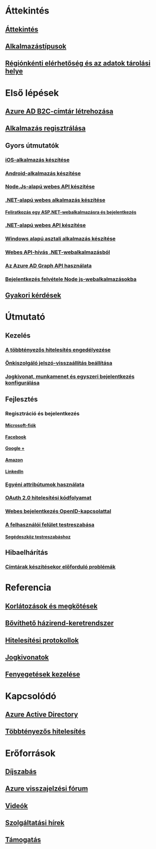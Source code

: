 # Áttekintés
## [Áttekintés](active-directory-b2c-overview.md)
## [Alkalmazástípusok](active-directory-b2c-apps.md)
## [Régiónkénti elérhetőség és az adatok tárolási helye](active-directory-b2c-reference-tenant-type.md)

# Első lépések
## [Azure AD B2C-címtár létrehozása](active-directory-b2c-get-started.md)
## [Alkalmazás regisztrálása](active-directory-b2c-app-registration.md)
## Gyors útmutatók
### [iOS-alkalmazás készítése](active-directory-b2c-devquickstarts-ios.md)
### [Android-alkalmazás készítése](active-directory-b2c-devquickstarts-android.md)
### [Node.Js-alapú webes API készítése](active-directory-b2c-devquickstarts-api-node.md)
### [.NET-alapú webes alkalmazás készítése](active-directory-b2c-devquickstarts-web-dotnet.md)
#### [Feliratkozás egy ASP.NET-webalkalmazásra és bejelentkezés](active-directory-b2c-devquickstarts-web-dotnet-susi.md)
### [.NET-alapú webes API készítése](active-directory-b2c-devquickstarts-api-dotnet.md)
### [Windows alapú asztali alkalmazás készítése](active-directory-b2c-devquickstarts-native-dotnet.md)
### [Webes API-hívás .NET-webalkalmazásból](active-directory-b2c-devquickstarts-web-api-dotnet.md)
### [Az Azure AD Graph API használata](active-directory-b2c-devquickstarts-graph-dotnet.md)
### [Bejelentkezés felvétele Node js-webalkalmazásokba](active-directory-b2c-devquickstarts-web-node.md)
## [Gyakori kérdések](active-directory-b2c-faqs.md)

# Útmutató
## Kezelés
### [A többtényezős hitelesítés engedélyezése](active-directory-b2c-reference-mfa.md)
### [Önkiszolgáló jelszó-visszaállítás beállítása](active-directory-b2c-reference-sspr.md)
### [Jogkivonat, munkamenet és egyszeri bejelentkezés konfigurálása](active-directory-b2c-token-session-sso.md)
## Fejlesztés
### Regisztráció és bejelentkezés
#### [Microsoft-fiók](active-directory-b2c-setup-msa-app.md)
#### [Facebook](active-directory-b2c-setup-fb-app.md)
#### [Google +](active-directory-b2c-setup-goog-app.md)
#### [Amazon](active-directory-b2c-setup-amzn-app.md)
#### [LinkedIn](active-directory-b2c-setup-li-app.md)
### [Egyéni attribútumok használata](active-directory-b2c-reference-custom-attr.md)
### [OAuth 2.0 hitelesítési kódfolyamat](active-directory-b2c-reference-oauth-code.md)
### [Webes bejelentkezés OpenID-kapcsolattal](active-directory-b2c-reference-oidc.md)
### [A felhasználói felület testreszabása](active-directory-b2c-reference-ui-customization.md)
#### [Segédeszköz testreszabáshoz](active-directory-b2c-reference-ui-customization-helper-tool.md)
## Hibaelhárítás
### [Címtárak készítésekor előforduló problémák](active-directory-b2c-support-create-directory.md)

# Referencia
## [Korlátozások és megkötések](active-directory-b2c-limitations.md)
## [Bővíthető házirend-keretrendszer](active-directory-b2c-reference-policies.md)
## [Hitelesítési protokollok](active-directory-b2c-reference-protocols.md)
## [Jogkivonatok](active-directory-b2c-reference-tokens.md)

## [Fenyegetések kezelése](active-directory-b2c-reference-threat-management.md)

# Kapcsolódó
## [Azure Active Directory](../active-directory/active-directory-whatis.md)
## [Többtényezős hitelesítés](../multi-factor-authentication/multi-factor-authentication.md)

# Erőforrások
## [Díjszabás](https://azure.microsoft.com/pricing/details/active-directory-b2c/)
## [Azure visszajelzési fórum](http://feedback.azure.com/forums/169401-azure-active-directory)
## [Videók](https://azure.microsoft.com/documentation/videos/index/?services=active-directory-b2c) 
## [Szolgáltatási hírek](https://azure.microsoft.com/updates/?product=active-directory-b2c)
## [Támogatás](active-directory-b2c-support.md)